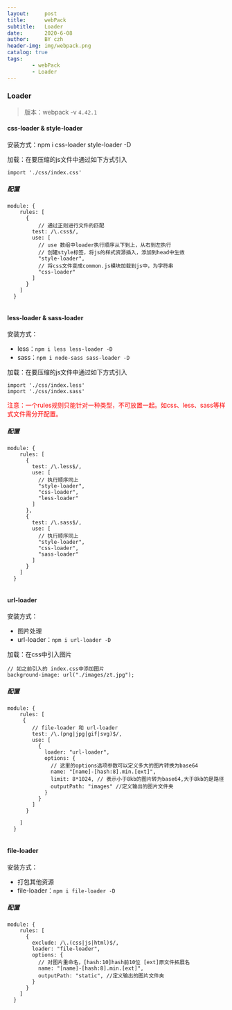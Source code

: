 ```yaml
---
layout:     post
title:      webPack
subtitle:   Loader
date:       2020-6-08
author:     BY czh
header-img: img/webpack.png
catalog: true
tags:
		- webPack
		- Loader
---
```


### Loader

>版本：webpack -v `4.42.1`

#### css-loader & style-loader

安装方式：npm i css-loader style-loader -D

加载：在要压缩的js文件中通过如下方式引入

`
import './css/index.css'
`

##### 配置

```
module: {
    rules: [
      {
      	  // 通过正则进行文件的匹配
        test: /\.css$/,
        use: [
          // use 数组中loader执行顺序从下到上，从右到左执行
          // 创建style标签，将js的样式资源插入，添加到head中生效
          "style-loader",
          // 将css文件变成common.js模块加载到js中，为字符串
          "css-loader"
        ]
      }
    ]
  }
  
```

#### less-loader & sass-loader

安装方式：

*  less：`npm i less less-loader -D` 
* sass：`npm i node-sass sass-loader -D`

加载：在要压缩的js文件中通过如下方式引入

```
import './css/index.less'
import './css/index.sass'
```

<font color="red">注意：一个rules规则只能针对一种类型，不可放置一起。如css、less、sass等样式文件需分开配置。</font>

##### 配置

```
module: {
    rules: [
      {
        test: /\.less$/,
        use: [
          // 执行顺序同上
          "style-loader",
          "css-loader",
          "less-loader"
        ]
      },
      {
        test: /\.sass$/,
        use: [
          // 执行顺序同上
          "style-loader",
          "css-loader",
          "sass-loader"
        ]
      }
    ]
  }
  
```
#### url-loader

安装方式：

* 图片处理
* url-loader：`npm i url-loader -D` 

加载：在css中引入图片

```
// 如之前引入的 index.css中添加图片
background-image: url("./images/zt.jpg");
```

##### 配置

```
module: {
    rules: [
     {
        // file-loader 和 url-loader
        test: /\.(png|jpg|gif|svg)$/,
        use: [
          {
            loader: "url-loader",
            options: {
              // 这里的options选项参数可以定义多大的图片转换为base64
              name: "[name]-[hash:8].min.[ext]",
              limit: 8*1024, // 表示小于8kb的图片转为base64,大于8kb的是路径
              outputPath: "images" //定义输出的图片文件夹
            }
          }
        ]
      }
      
    ]
  }
  
```

#### file-loader

安装方式：

* 打包其他资源
* file-loader：`npm i file-loader -D` 


##### 配置

```
module: {
    rules: [
      {
        exclude: /\.(css|js|html)$/,
        loader: "file-loader",
        options: {
          // 对图片重命名，[hash:10]hash前10位 [ext]原文件拓展名
          name: "[name]-[hash:8].min.[ext]",
          outputPath: "static", //定义输出的图片文件夹
        }
      }
    ]
  }
  
```